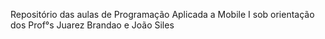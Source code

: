 Repositório das aulas de Programação Aplicada a Mobile I sob orientação dos Prof°s Juarez Brandao e João Siles